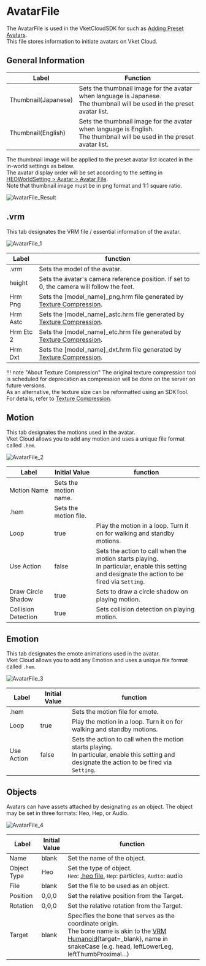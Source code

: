# AvatarFile

The AvatarFile is used in the VketCloudSDK for such as [Adding Preset Avatars](PresetAvatar.md).<br>
This file stores information to initiate avatars on Vket Cloud.

## General Information

| Label | Function |
| ---- | ---- |
| Thumbnail(Japanese) | Sets the thumbnail image for the avatar when language is Japanese. <br> The thumbnail will be used in the preset avatar list. |
| Thumbnail(English) | Sets the thumbnail image for the avatar when language is English. <br> The thumbnail will be used in the preset avatar list. |

The thumbnail image will be applied to the preset avatar list located in the in-world settings as below.<br>
The avatar display order will be set according to the setting in [HEOWorldSetting > Avatar > Avatar File](../HEOComponents/HEOWorldSetting.md).<br>
Note that thumbnail image must be in png format and 1:1 square ratio.

![AvatarFile_Result](img/AvatarFile_Result.jpg)

## .vrm

This tab designates the VRM file / essential information of the avatar.

![AvatarFile_1](img/AvatarFile_1.jpg)

| Label | function |
| ---- | ---- |
| .vrm | Sets the model of the avatar. |
| height | Sets the avatar's camera reference position. If set to 0, the camera will follow the feet. |
| Hrm Png | Sets the [model_name]_png.hrm file generated by [Texture Compression](../WorldOptimization/TextureCompression.md). |
| Hrm Astc | Sets the [model_name]_astc.hrm file generated by [Texture Compression](../WorldOptimization/TextureCompression.md). |
| Hrm Etc 2 | Sets the [model_name]_etc.hrm file generated by [Texture Compression](../WorldOptimization/TextureCompression.md). |
| Hrm Dxt | Sets the [model_name]_dxt.hrm file generated by [Texture Compression](../WorldOptimization/TextureCompression.md). |

!!! note "About Texture Compression"
    The original texture compression tool is scheduled for deprecation as compression will be done on the server on future versions.<br>
    As an alternative, the texture size can be reformatted using an SDKTool.<br>
    For details, refer to [Texture Compression](../WorldOptimization/TextureCompression.md).

## Motion

This tab designates the motions used in the avatar.<br>
Vket Cloud allows you to add any motion and uses a unique file format called `.hem`.

![AvatarFile_2](img/AvatarFile_2.jpg)

| Label | Initial Value | function |
| ---- | ---- | ---- |
| Motion Name | Sets the motion name. |
| .hem | Sets the motion file. |
| Loop | true | Play the motion in a loop. Turn it on for walking and standby motions. |
| Use Action | false | Sets the action to call when the motion starts playing.<br>  In particular, enable this setting and designate the action to be fired via `Setting`. |
| Draw Circle Shadow | true | Sets to draw a circle shadow on playing motion. |
| Collision Detection | true | Sets collision detection on playing motion. |

## Emotion

This tab designates the emote animations used in the avatar.<br> 
Vket Cloud allows you to add any Emotion and uses a unique file format called `.hem`.

![AvatarFile_3](img/AvatarFile_3.jpg)

|  Label | Initial Value | function |
| ----   | ---- | ---- |
| .hem | | Sets the motion file for emote. |
| Loop | true | Play the motion in a loop. Turn it on for walking and standby motions. |
| Use Action | false | Sets the action to call when the motion starts playing.<br>  In particular, enable this setting and designate the action to be fired via `Setting`. |

## Objects

Avatars can have assets attached by designating as an object.
The object may be set in three formats: Heo, Hep, or Audio.

![AvatarFile_4](img/AvatarFile_4.jpg)

|  Label | Initial Value | function |
| ----   | ---- | ---- |
| Name | blank | Set the name of the object. |
| Object Type | Heo | Set the type of object. <br>`Heo`: [.heo file](../WorldMakingGuide/HEOExporter_Tutorial.md), `Hep`: particles, `Audio`: audio |
| File | blank | Set the file to be used as an object. |
| Position | 0,0,0 | Set the relative position from the Target. |
| Rotation | 0,0,0 | Set the relative rotation from the Target. |
| Target | blank | Specifies the bone that serves as the coordinate origin. <br> The bone name is akin to the [VRM Humanoid](https://vrm.dev/en/univrm/humanoid/humanoid_overview){target=_blank}, name in snakeCase (e.g. head, leftLowerLeg, leftThumbProximal...)|
